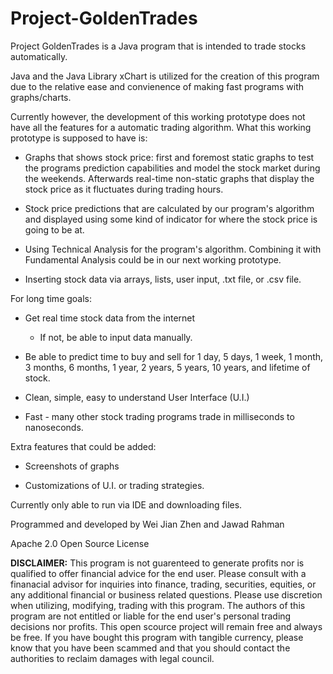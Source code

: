 # Project-GoldenTrades

Project GoldenTrades is a Java program that is intended to trade stocks automatically. 

Java and the Java Library xChart is utilized for the creation of this program due to the relative ease and convienence of making fast programs with graphs/charts.

Currently however, the development of this working prototype does not have all the features for a automatic trading algorithm. What this working prototype is supposed to have is:

* Graphs that shows stock price: first and foremost static graphs to test the programs prediction capabilities and model the stock market during the weekends. Afterwards real-time non-static graphs that display the stock price as it fluctuates during trading hours.

* Stock price predictions that are calculated by our program's algorithm and displayed using some kind of indicator for where the stock price is going to be at. 

* Using Technical Analysis for the program's algorithm. Combining it with Fundamental Analysis could be in our next working prototype.

* Inserting stock data via arrays, lists, user input, .txt file, or .csv file.

For long time goals:

* Get real time stock data from the internet
  - If not, be able to input data manually.

* Be able to predict time to buy and sell for 1 day, 5 days, 1 week, 1 month, 3 months, 6 months, 1 year, 2 years, 5 years, 10 years, and lifetime of stock.

* Clean, simple, easy to understand User Interface (U.I.)

* Fast - many other stock trading programs trade in milliseconds to nanoseconds.

Extra features that could be added:

* Screenshots of graphs

* Customizations of U.I. or trading strategies.

Currently only able to run via IDE and downloading files.

Programmed and developed by Wei Jian Zhen and Jawad Rahman

Apache 2.0 Open Source License

**DISCLAIMER:**
This program is not guarenteed to generate profits nor is qualified to offer financial advice for the end user. Please consult with a finanacial advisor for inquiries into finance, trading, securities, equities, or any additional financial or business related questions. Please use discretion when utilizing, modifying, trading with this program. The authors of this program are not entitled or liable for the end user's personal trading decisions nor profits. This open scource project will remain free and always be free. If you have bought this program with tangible currency, please know that you have been scammed and that you should contact the authorities to reclaim damages with legal council.
